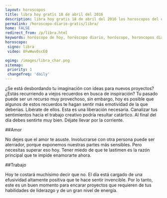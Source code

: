 ```yaml
---
layout: horoscopos
title: libra hoy gratis 18 de abril del 2016 
description: libra hoy gratis 18 de abril del 2016 los horoscopos del dia, amor, trabajo, vida personal. Todas las predicciones para libra gratis. http://horoscopo-del-dia.com/horoscopo-diario-gratis/libra/ 
permalink: /horoscopo-diario-gratis/libra/
home: FALSE
redirect_from: /p/libra.html
keywords: horóscopo de hoy, horóscopo diario, horóscopo, horoscopos diarios gratis del dia de hoy, horóscopo diario gratis,horóscopo 2016, horóscopo esperanza gracia, horoscopo libra hoy, horoscop, horóscopos gratis, horoscopo libra, horoscopo libra 2016, Tarot, Astrologia, Zodíaco, libra, horoscopo gratis
horoscopo:
 signo: libra
 video: 8FwWwv0scE0

ogimg: /images/libra_char.png
sitemap:
 priority: 1
 changefreq: 'daily'
---
```



¿Se está desbordando tu imaginación con ideas para nuevos proyectos? ¿Estás recurriendo a viejos recuerdos en busca de inspiración? Tu pasado puede ser un recurso muy provechoso, sin embargo, hoy es posible que algunos de estos recuerdos te hagan sentir más emotividad de la que deberías. Libérate de ellos. Esta es una liberación necesaria. Canalizar tus sentimientos hacia el trabajo creativo podría resultar catártico. Al final del día debes sentirte muy bien. Déjate llevar por la corriente.

##Amor

No dejes que el amor te asuste. Involucrarse con otra persona puede ser aterrador, porque exponemos nuestras partes más sensibles. Pero necesitas superar eso hoy. Tener miedo de que te lastimen es la razón principal que te impide enamorarte ahora.

##Trabajo

Hoy te costará muchísimo decir que no. El día está cargado de una efusividad altamente positiva que te hace sentir invencible. Por lo tanto, este es un buen momento para encarar proyectos que requieren de tus habilidades de liderazgo y de un gran nivel de energía.